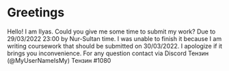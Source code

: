 # Greetings
Hello! I am Ilyas. Could you give me some time to submit my work? Due to 29/03/2022 23:00 by Nur-Sultan time. I was unable to finish it because I am writing coursework that should be submitted on 30/03/2022. I apologize if it brings you inconvenience.
For any question contact via Discord Тензин (@MyUserNameIsMy) Тензин #1080
